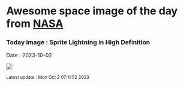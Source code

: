 
# Awesome space image of the day from [NASA](https://api.nasa.gov/)

### Today image : Sprite Lightning in High Definition
Date : 2023-10-02

![](https://apod.nasa.gov/apod/image/2310/HiResSprites_Escurat_1080.jpg)

<small>Latest update : Mon Oct  2 07:11:52 2023</small>
        